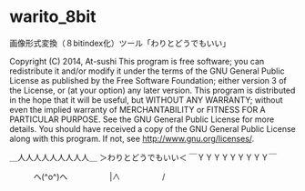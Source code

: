 warito_8bit
===========

画像形式変換（８bitindex化）ツール「わりとどうでもいい」

Copyright (C) 2014, At-sushi
This program is free software; you can redistribute it and/or modify it under the terms of the GNU General Public License as published by the Free Software Foundation; either version 3 of the License, or (at your option) any later version.
This program is distributed in the hope that it will be useful, but WITHOUT ANY WARRANTY; without even the implied warranty of MERCHANTABILITY or FITNESS FOR A PARTICULAR PURPOSE. See the GNU General Public License for more details.
You should have received a copy of the GNU General Public License along with this program. If not, see <http://www.gnu.org/licenses/>.

＿人人人人人人人人人＿
＞わりとどうでもいい＜
￣ＹＹＹＹＹＹＹＹＹ￣

　　　ヘ(^o^)ヘ
　　　　　|∧
　　　　　/
